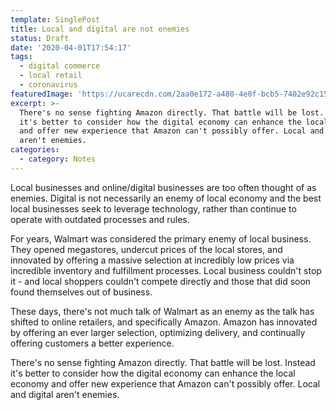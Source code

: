 ```yaml
---
template: SinglePost
title: Local and digital are not enemies
status: Draft
date: '2020-04-01T17:54:17'
tags:
  - digital commerce
  - local retail
  - coronavirus
featuredImage: 'https://ucarecdn.com/2aa0e172-a480-4e0f-bcb5-7402e92c1517/'
excerpt: >-
  There's no sense fighting Amazon directly. That battle will be lost. Instead
  it's better to consider how the digital economy can enhance the local economy
  and offer new experience that Amazon can't possibly offer. Local and digital
  aren't enemies.
categories:
  - category: Notes
---
```

Local businesses and online/digital businesses are too often thought of as enemies. Digital is not necessarily an enemy of local economy and the best local businesses seek to leverage technology, rather than continue to operate with outdated processes and rules.

For years, Walmart was considered the primary enemy of local business. They opened megastores, undercut prices of the local stores, and innovated by offering a massive selection at incredibly low prices via incredible inventory and fulfillment processes. Local business couldn't stop it - and local shoppers couldn't compete directly and those that did soon found themselves out of business.

These days, there's not much talk of Walmart as an enemy as the talk has shifted to online retailers, and specifically Amazon. Amazon has innovated by offering an ever larger selection, optimizing delivery, and continually offering customers a better experience.

There's no sense fighting Amazon directly. That battle will be lost. Instead it's better to consider how the digital economy can enhance the local economy and offer new experience that Amazon can't possibly offer. Local and digital aren't enemies.
